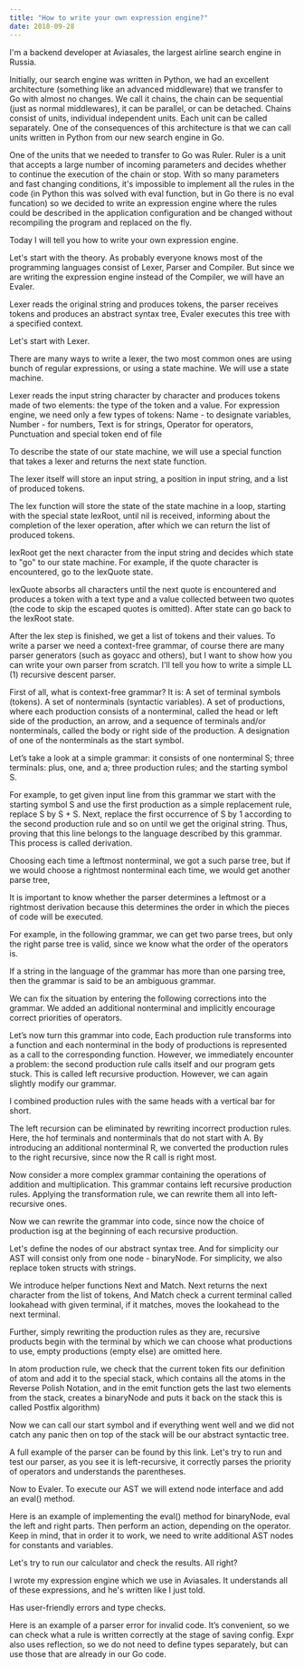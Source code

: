 ```yaml
---
title: "How to write your own expression engine?"
date: 2018-09-28
---
```


I'm a backend developer at Aviasales, the largest airline search engine in Russia.

Initially, our search engine was written in Python, we had an excellent architecture (something like an advanced middleware) that we transfer to Go with almost no changes. We call it chains, the chain can be sequential (just as normal middlewares), it can be parallel, or can be detached. Chains consist of units, individual independent units. Each unit can be called separately. One of the consequences of this architecture is that we can call units written in Python from our new search engine in Go.

One of the units that we needed to transfer to Go was Ruler. Ruler is a unit that accepts a large number of incoming parameters and decides whether to continue the execution of the chain or stop. With so many parameters and fast changing conditions, it's impossible to implement all the rules in the code (in Python this was solved with eval function, but in Go there is no eval funcation) so we decided to write an expression engine where the rules could be described in the application configuration and be changed without recompiling the program and replaced on the fly.


Today I will tell you how to write your own expression engine.

Let's start with the theory. As probably everyone knows most of the programming languages consist of Lexer, Parser and Compiler. But since we are writing the expression engine instead of the Compiler, we will have an Evaler.

Lexer reads the original string and produces tokens, the parser receives tokens and produces an abstract syntax tree, Evaler executes this tree with a specified context.

Let's start with Lexer.

There are many ways to write a lexer, the two most common ones are using bunch of regular expressions, or using a state machine. We will use a state machine.

Lexer reads the input string character by character and produces tokens made of two elements: the type of the token and a value. For expression engine, we need only a few types of tokens:
Name - to designate variables,
Number - for numbers,
Text is for strings,
Operator for operators,
Punctuation and special token end of file

To describe the state of our state machine, we will use a special function that takes a lexer and returns the next state function.

The lexer itself will store an input string, a position in input string, and a list of produced tokens.

The lex function will store the state of the state machine in a loop, starting with the special state lexRoot, until nil is received, informing about the completion of the lexer operation, after which we can return the list of produced tokens.

lexRoot get the next character from the input string and decides which state to "go" to our state machine. For example, if the quote character is encountered, go to the lexQuote state.

lexQuote absorbs all characters until the next quote is encountered and produces a token with a text type and a value collected between two quotes (the code to skip the escaped quotes is omitted). After state can go back to the lexRoot state.

After the lex step is finished, we get a list of tokens and their values.
To write a parser we need a context-free grammar, of course there are many parser generators (such as goyacc and others), but I want to show how you can write your own parser from scratch. I'll tell you how to write a simple LL (1) recursive descent parser.

First of all, what is context-free grammar?
It is:
A set of terminal symbols (tokens). 
A set of nonterminals (syntactic variables). 
A set of productions, where each production consists of a nonterminal, called the head or left side of the production, an arrow, and a sequence of terminals and/or nonterminals, called the body or right side of the production. 
A designation of one of the nonterminals as the start symbol.

Let’s take a look at a simple grammar: it consists of one nonterminal S; three terminals: plus, one, and a; three production rules; and the starting symbol S.

For example, to get given input line from this grammar we start with the starting symbol S and use the first production as a simple replacement rule, replace S by S + S. Next, replace the first occurrence of S by 1 according to the second production rule and so on until we get the original string. Thus, proving that this line belongs to the language described by this grammar. This process is called derivation.

Choosing each time a leftmost nonterminal, we got a such parse tree, but if we would choose a rightmost nonterminal each time, we would get another parse tree,

It is important to know whether the parser determines a leftmost or a rightmost derivation because this determines the order in which the pieces of code will be executed.

For example, in the following grammar, we can get two parse trees, but only the right parse tree is valid, since we know what the order of the operators is.

If a string in the language of the grammar has more than one parsing tree, then the grammar is said to be an ambiguous grammar.

We can fix the situation by entering the following corrections into the grammar. We added an additional nonterminal and implicitly encourage correct priorities of operators.

Let’s now turn this grammar into code, Each production rule transforms into a function and each nonterminal in the body of productions is represented as a call to the corresponding function. However, we immediately encounter a problem: the second production rule calls itself and our program gets stuck. This is called left recursive production. However, we can again slightly modify our grammar.

I combined production rules with the same heads with a vertical bar for short.

The left recursion can be eliminated by rewriting incorrect production rules. Here, the hof terminals and nonterminals that do not start with A.
By introducing an additional nonterminal R, we converted the production rules to the right recursive, since now the R call is right most.

Now consider a more complex grammar containing the operations of addition and multiplication. This grammar contains left recursive production rules. Applying the transformation rule, we can rewrite them all into left-recursive ones.

Now we can rewrite the grammar into code, since now the choice of production isg at the beginning of each recursive production.

Let's define the nodes of our abstract syntax tree. And for simplicity our AST will consist only  from one node - binaryNode. For simplicity, we also replace token structs with strings.

We introduce helper functions Next and Match.
Next returns the next character from the list of tokens,
And Match check a current terminal called lookahead with given terminal, if it matches, moves the lookahead to the next terminal.

Further, simply rewriting the production rules as they are, recursive products begin with the terminal by which we can choose what productions to use, empty productions (empty else) are omitted here.

In atom production rule, we check that the current token fits our definition of atom and add it to the special stack, which contains all the atoms in the Reverse Polish Notation, and in the emit function gets the last two elements from the stack, creates a binaryNode and puts it back on the stack this is called Postfix algorithm)

Now we can call our start symbol and if everything went well and we did not catch any panic then on top of the stack will be our abstract syntactic tree.

A full example of the parser can be found by this link. Let's try to run and test our parser, as you see it is left-recursive, it correctly parses the priority of operators and understands the parentheses.

Now to Evaler. To execute our AST we will extend node interface and add an eval() method.

Here is an example of implementing the eval() method for binaryNode, eval the left and right parts. Then perform an action, depending on the operator. Keep in mind, that in order it to work, we need to write additional AST nodes for constants and variables.

Let's try to run our calculator and check the results. All right?

I wrote my expression engine which we use in Aviasales. It understands all of these expressions, and he's written like I just told.

Has user-friendly errors and type checks.

Here is an example of a parser error for invalid code. It’s convenient, so we can check what a rule is written correctly at the stage of saving config. Expr also uses reflection, so we do not need to define types separately, but can use those that are already in our Go code.

